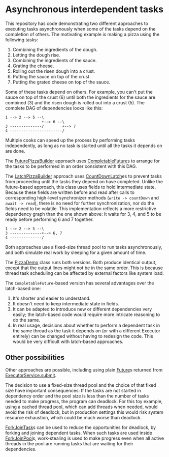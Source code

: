 # Asynchronous interdependent tasks

This repository has code demonstrating two different approaches to executing
tasks asynchronously when some of the tasks depend on the completion of
others. The motivating example is making a pizza using the following tasks:
1. Combining the ingredients of the dough.
1. Letting the dough rise.
1. Combining the ingredients of the sauce.
1. Grating the cheese.
1. Rolling out the risen dough into a crust.
1. Putting the sauce on top of the crust.
1. Putting the grated cheese on top of the sauce.

Some of these tasks depend on others.
For example, you can't put the sauce on top of the
crust (6) until both the
ingredients for the sauce are combined (3) and the
risen dough is rolled out into a crust (5).
The complete DAG of dependencies looks like this:
```
1 --> 2 --> 5 --\
                +--> 6 --\
3 --------------/        +--> 7
4 -----------------------/
```
Multiple cooks can speed up the process by performing tasks
independently, as long as no task is started until all the
tasks it depends on are done.

The [FuturePizzaBuilder](https://github.com/Tembrel/eg4jb/blob/master/src/FuturePizzaBuilder.java)
approach uses
[CompletableFuture](https://docs.oracle.com/javase/8/docs/api/java/util/concurrent/CompletableFuture.html)s
to arrange for
the tasks to be performed in an order consistent with this DAG.

The [LatchPizzaBuilder](https://github.com/Tembrel/eg4jb/blob/master/src/LatchPizzaBuilder.java)
approach uses
[CountDownLatch](https://docs.oracle.com/javase/8/docs/api/java/util/concurrent/CountDownLatch.html)es
to prevent tasks from
proceeding until the tasks they depend on have completed.
Unlike the future-based approach, this class uses fields to hold
intermediate state.
Because these fields are written before and read after calls to corresponding
high-level synchronizer methods (`write -> countDown` and `await -> read`),
there is no need for further synchronization, nor do the fields need to be
volatile.
This implementation reflects a more restrictive dependency graph than the one shown above:
It waits for 3, 4, and 5 to be ready before performing 6 and 7 together.
```
1 --> 2 --> 5 --\
3 --------------+--> 6, 7
4 --------------/
```
Both approaches use a fixed-size thread pool
to run tasks asynchronously,
and both simulate real work by sleeping for a given amount of time.

The [PizzaDemo](https://github.com/Tembrel/eg4jb/blob/master/src/PizzaDemo.java)
class runs both versions. Both produce identical output, except that the output lines
might not be in the same order. This is because thread task scheduling can be affected
by external factors like system load.

The `CompletableFuture`-based version has several advantages over the latch-based one:
1. It's shorter and easier to understand.
1. It doesn't need to keep intermediate state in fields.
1. It can be adapted to introduce new or different dependencies very easily;
   the latch-based code would require more intricate reasoning to do the same.
1. In real usage, decisions about whether to perform a dependent task in the
   same thread as the task it depends on (or with a different Executor entirely)
   can be changed without having to redesign the code.
   This would be very difficult with latch-based approaches.

## Other possibilities

Other approaches are possible, including using plain
[Future](https://docs.oracle.com/javase/8/docs/api/java/util/concurrent/Future.html)s
returned from
[ExecutorService.submit](https://docs.oracle.com/javase/8/docs/api/java/util/concurrent/ExecutorService.html#submit-java.util.concurrent.Callable-).

The decision to use a fixed-size thread pool and the choice of that fixed size
have important consequences:
If the tasks are not started in dependency order and the pool size is less
than the number of tasks needed to make progress, the program can deadlock.
For this toy example, using a cached thread pool, which can add threads when
needed, would avoid the risk of deadlock, but in production settings this
would risk system resource exhaustion, which could be much worse than deadlock.

[ForkJoinTask](https://docs.oracle.com/javase/8/docs/api/java/util/concurrent/ForkJoinTask.html)s
can be used to reduce the opportunities for deadlock, by forking and joining dependent tasks.
When such tasks are used inside
[ForkJoinPool](https://docs.oracle.com/javase/8/docs/api/java/util/concurrent/ForkJoinPool.html)s,
work-stealing is used to make progress even when all active threads in the pool are
running tasks that are waiting for their dependencies.

